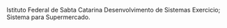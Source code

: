 Istituto Federal de Sabta Catarina
Desenvolvimento de Sistemas
Exercicio; Sistema para Supermercado.